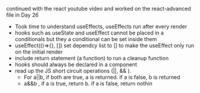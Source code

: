 continued with the react youtube video and worked on the react-advanced file in Day 26

- Took time to understand useEffects, useEffects run after every render
- hooks such as useState and useEffect cannot be placed in a conditionals but they a conditional can be set inside them
- useEffect(()=>{}, []) set dependcy list to [] to make the useEffect only run on the initial render
- include return statement (a function) to run a cleanup function
- hooks should always be declared in a component
- read up the JS short circuit operations (||, && ).
  - For a||b, if both are true, a is returned. if a is false, b is returned
  - a&&b , if a is true, return b. if a is false, return nothin
